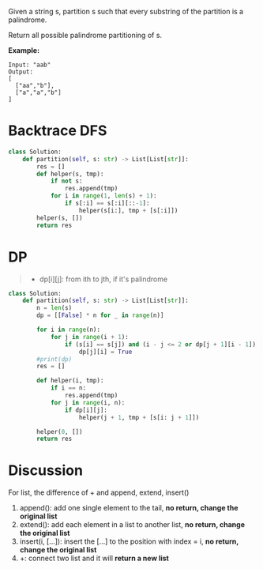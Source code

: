 Given a string s, partition s such that every substring of the partition is a palindrome.

Return all possible palindrome partitioning of s.

**Example:**
```
Input: "aab"
Output:
[
  ["aa","b"],
  ["a","a","b"]
]
```
# Backtrace DFS
```python
class Solution:
    def partition(self, s: str) -> List[List[str]]:
        res = []
        def helper(s, tmp):
            if not s:
                res.append(tmp)
            for i in range(1, len(s) + 1):
                if s[:i] == s[:i][::-1]:
                    helper(s[i:], tmp + [s[:i]])
        helper(s, [])
        return res
```
# DP
>* dp[i][j]: from ith to jth, if it's palindrome
```python
class Solution:
    def partition(self, s: str) -> List[List[str]]:
        n = len(s)
        dp = [[False] * n for _ in range(n)]

        for i in range(n):
            for j in range(i + 1):
                if (s[i] == s[j]) and (i - j <= 2 or dp[j + 1][i - 1]):
                    dp[j][i] = True
        #print(dp)
        res = []

        def helper(i, tmp):
            if i == n:
                res.append(tmp)
            for j in range(i, n):
                if dp[i][j]:
                    helper(j + 1, tmp + [s[i: j + 1]])

        helper(0, [])
        return res
```
# Discussion 
For list, the difference of + and append, extend, insert()
1. append(): add one single element to the tail, **no return, change the original list**
2. extend(): add each element in a list to another list,  **no return, change the original list**
3. insert(i, [...]): insert the [...] to the position with index = i,  **no return, change the original list**
4. +: connect two list and it will **return a new list**